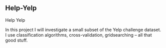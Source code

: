 ## Help-Yelp

Help Yelp

In this project I will investigate a small subset of the Yelp challenge dataset. I use classification algorithms, cross-validation, gridsearching – all that good stuff.
